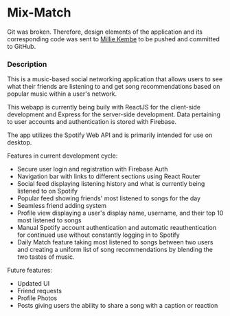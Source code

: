 # Mix-Match

Git was broken. Therefore, design elements of the application and its corresponding code was sent to [Millie Kembe](https://github.com/mkembe) to be pushed and committed to GitHub. 

### Description
This is a music-based social networking application that allows users to see what their friends are listening to and get song recommendations based on popular music within a user's network. 

This webapp is currently being buily with ReactJS for the client-side development and Express for the server-side development. Data pertaining to user accounts and authentication is stored with Firebase.

The app utilizes the Spotify Web API and is primarily intended for use on desktop. 

Features in current development cycle:
- Secure user login and registration with Firebase Auth 
- Navigation bar with links to different sections using React Router
- Social feed displaying listening history and what is currently being listened to on Spotify
- Popular feed showing friends' most listened to songs for the day
- Seamless friend adding system
- Profile view displaying a user's display name, username, and their top 10 most listened to songs
- Manual Spotify account authentication and automatic reauthentication for continued use without constantly logging in to Spotify
- Daily Match feature taking most listened to songs between two users and creating a uniform list of song recommendations by blending the two tastes of music. 

Future features:
- Updated UI
- Friend requests 
- Profile Photos
- Posts giving users the ability to share a song with a caption or reaction
